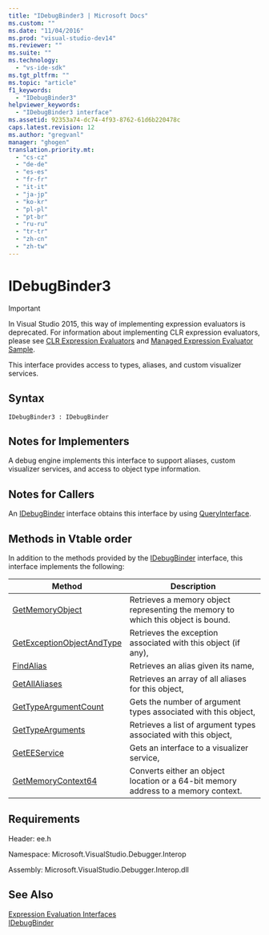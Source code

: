 ```yaml
---
title: "IDebugBinder3 | Microsoft Docs"
ms.custom: ""
ms.date: "11/04/2016"
ms.prod: "visual-studio-dev14"
ms.reviewer: ""
ms.suite: ""
ms.technology: 
  - "vs-ide-sdk"
ms.tgt_pltfrm: ""
ms.topic: "article"
f1_keywords: 
  - "IDebugBinder3"
helpviewer_keywords: 
  - "IDebugBinder3 interface"
ms.assetid: 92353a74-dc74-4f93-8762-61d6b220478c
caps.latest.revision: 12
ms.author: "gregvanl"
manager: "ghogen"
translation.priority.mt: 
  - "cs-cz"
  - "de-de"
  - "es-es"
  - "fr-fr"
  - "it-it"
  - "ja-jp"
  - "ko-kr"
  - "pl-pl"
  - "pt-br"
  - "ru-ru"
  - "tr-tr"
  - "zh-cn"
  - "zh-tw"
---
```

# IDebugBinder3
> [!IMPORTANT]
>  In Visual Studio 2015, this way of implementing expression evaluators is deprecated. For information about implementing CLR expression evaluators, please see [CLR Expression Evaluators](https://github.com/Microsoft/ConcordExtensibilitySamples/wiki/CLR-Expression-Evaluators) and [Managed Expression Evaluator Sample](https://github.com/Microsoft/ConcordExtensibilitySamples/wiki/Managed-Expression-Evaluator-Sample).  
  
 This interface provides access to types, aliases, and custom visualizer services.  
  
## Syntax  
  
```  
IDebugBinder3 : IDebugBinder  
```  
  
## Notes for Implementers  
 A debug engine implements this interface to support aliases, custom visualizer services, and access to object type information.  
  
## Notes for Callers  
 An [IDebugBinder](../../../extensibility/debugger/reference/idebugbinder.md) interface obtains this interface by using [QueryInterface](/visual-cpp/atl/queryinterface).  
  
## Methods in Vtable order  
 In addition to the methods provided by the [IDebugBinder](../../../extensibility/debugger/reference/idebugbinder.md) interface, this interface implements the following:  
  
|Method|Description|  
|------------|-----------------|  
|[GetMemoryObject](../../../extensibility/debugger/reference/idebugbinder3-getmemoryobject.md)|Retrieves a memory object representing the memory to which this object is bound.|  
|[GetExceptionObjectAndType](../../../extensibility/debugger/reference/idebugbinder3-getexceptionobjectandtype.md)|Retrieves the exception associated with this object (if any),|  
|[FindAlias](../../../extensibility/debugger/reference/idebugbinder3-findalias.md)|Retrieves an alias given its name,|  
|[GetAllAliases](../../../extensibility/debugger/reference/idebugbinder3-getallaliases.md)|Retrieves an array of all aliases for this object,|  
|[GetTypeArgumentCount](../../../extensibility/debugger/reference/idebugbinder3-gettypeargumentcount.md)|Gets the number of argument types associated with this object,|  
|[GetTypeArguments](../../../extensibility/debugger/reference/idebugbinder3-gettypearguments.md)|Retrieves a list of argument types associated with this object,|  
|[GetEEService](../../../extensibility/debugger/reference/idebugbinder3-geteeservice.md)|Gets an interface to a visualizer service,|  
|[GetMemoryContext64](../../../extensibility/debugger/reference/idebugbinder3-getmemorycontext64.md)|Converts either an object location or a 64-bit memory address to a memory context.|  
  
## Requirements  
 Header: ee.h  
  
 Namespace: Microsoft.VisualStudio.Debugger.Interop  
  
 Assembly: Microsoft.VisualStudio.Debugger.Interop.dll  
  
## See Also  
 [Expression Evaluation Interfaces](../../../extensibility/debugger/reference/expression-evaluation-interfaces.md)   
 [IDebugBinder](../../../extensibility/debugger/reference/idebugbinder.md)